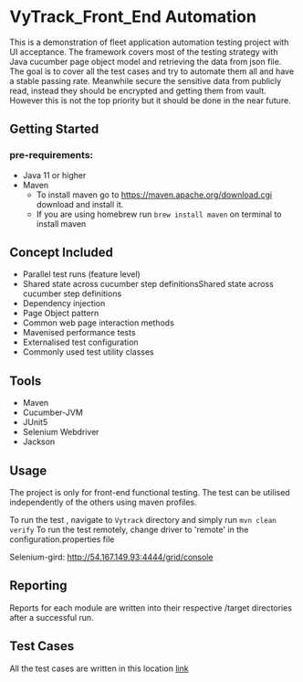 # VyTrack_Front_End Automation
This is a demonstration of fleet application automation testing project with UI acceptance. The framework
covers most of the testing strategy with Java cucumber page object model and retrieving the data
from json file. The goal is to cover all the test cases and try to automate them all and have a
stable passing rate. Meanwhile secure the sensitive data from publicly read, instead 
they should be encrypted and getting them from vault. However this is not the top priority but it should
be done in the near future.


## Getting Started

### pre-requirements:
- Java 11 or higher
- Maven
    - To install maven go to https://maven.apache.org/download.cgi 
   download and install it.
    - If you are using homebrew run 
   ```brew install maven``` on terminal to install maven

## Concept Included
- Parallel test runs (feature level)
- Shared state across cucumber step definitionsShared state across cucumber step definitions
- Dependency injection
- Page Object pattern
- Common web page interaction methods
- Mavenised performance tests
- Externalised test configuration
- Commonly used test utility classes


## Tools
- Maven
- Cucumber-JVM
- JUnit5
- Selenium Webdriver
- Jackson


## Usage
The project is only for front-end functional testing. The test can be 
utilised independently of the others using maven profiles.

To run the test , navigate to ``Vytrack`` directory and simply run
``mvn clean verify``
To run the test remotely, change driver to 'remote' in the configuration.properties file


Selenium-gird: http://54.167.149.93:4444/grid/console
## Reporting
Reports for each module are written into their respective /target directories after a successful run.

## Test Cases
All the test cases are written in this location [link](https://docs.google.com/spreadsheets/d/1E9a5syBCIpWJbewapRCqp2eXGG2uRicorV7RJRL76Ek/edit#gid=0)







